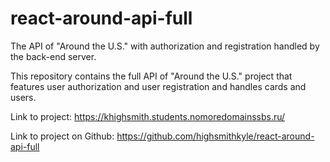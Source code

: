# react-around-api-full

The API of "Around the U.S." with authorization and registration handled by the back-end server.

This repository contains the full API of "Around the U.S." project that features user authorization and user registration and handles cards and users.

Link to project: https://khighsmith.students.nomoredomainssbs.ru/

Link to project on Github: https://github.com/highsmithkyle/react-around-api-full
